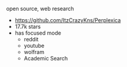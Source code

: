 open source, web research
- https://github.com/ItzCrazyKns/Perplexica  
- 17.7k stars
- has focused mode 
	- reddit 
	- youtube 
	- wolfram
	- Academic Search
